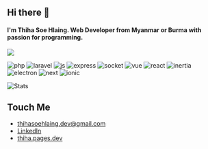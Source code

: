 ## Hi there 👋

#### I'm Thiha Soe Hlaing. Web Developer from Myanmar or Burma with passion for programming.

![](https://komarev.com/ghpvc/?username=Thihasoehlaing&label=VISITOR+VIEWS&style=for-the-badge&color=brightgreen)

![php](https://img.shields.io/static/v1?style=flat&logo=php&label=PHP&message=✔️&color=blueviolet)
![laravel](https://img.shields.io/static/v1?style=flat&logo=laravel&label=Laravel&message=✔️&color=red)
![js](https://img.shields.io/static/v1?style=flat&logo=javascript&label=JavaScript&message=✔️&color=yellow)
![express](https://img.shields.io/static/v1?style=flat&logo=express&label=Express&message=✔️&color=white)
![socket](https://img.shields.io/static/v1?style=flat&logo=socket&label=Socket.io&message=✔️&color=violet)
![vue](https://img.shields.io/static/v1?style=flat&logo=vuejs&label=VueJs&message=✔️&color=green)
![react](https://img.shields.io/static/v1?style=flat&logo=react&label=React&message=✔️&color=violet)
![inertia](https://img.shields.io/static/v1?style=flat&logo=inertia&label=InertiaJs&message=✔️&color=red)
![electron](https://img.shields.io/static/v1?style=flat&logo=electron&label=ElectronJs&message=✔️&color=darkgreen)
![next](https://img.shields.io/static/v1?style=flat&logo=electron&label=NextJs&message=✔️&color=blue)
![ionic](https://img.shields.io/static/v1?style=flat&logo=ionic&label=Ionic&message=✔️&color=blue)


![Stats](https://github-readme-stats.vercel.app/api?username=Thihasoehlaing&count_private=trueshow_icons=true&theme=merko)

## Touch Me
- thihasoehlaing.dev@gmail.com
- [LinkedIn](https://www.linkedin.com/in/thiha-soe-hlaing-386663172)
- [thiha.pages.dev](https://thihasoehlaing-wqa.pages.dev/)
